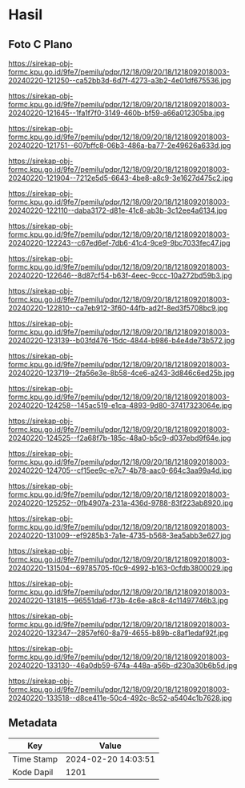 # Hasil

## Foto C Plano

https://sirekap-obj-formc.kpu.go.id/9fe7/pemilu/pdpr/12/18/09/20/18/1218092018003-20240220-121250--ca52bb3d-6d7f-4273-a3b2-4e01df675536.jpg

https://sirekap-obj-formc.kpu.go.id/9fe7/pemilu/pdpr/12/18/09/20/18/1218092018003-20240220-121645--1fa1f7f0-3149-460b-bf59-a66a012305ba.jpg

https://sirekap-obj-formc.kpu.go.id/9fe7/pemilu/pdpr/12/18/09/20/18/1218092018003-20240220-121751--607bffc8-06b3-486a-ba77-2e49626a633d.jpg

https://sirekap-obj-formc.kpu.go.id/9fe7/pemilu/pdpr/12/18/09/20/18/1218092018003-20240220-121904--7212e5d5-6643-4be8-a8c9-3e1627d475c2.jpg

https://sirekap-obj-formc.kpu.go.id/9fe7/pemilu/pdpr/12/18/09/20/18/1218092018003-20240220-122110--daba3172-d81e-41c8-ab3b-3c12ee4a6134.jpg

https://sirekap-obj-formc.kpu.go.id/9fe7/pemilu/pdpr/12/18/09/20/18/1218092018003-20240220-122243--c67ed6ef-7db6-41c4-9ce9-9bc7033fec47.jpg

https://sirekap-obj-formc.kpu.go.id/9fe7/pemilu/pdpr/12/18/09/20/18/1218092018003-20240220-122646--8d87cf54-b63f-4eec-9ccc-10a272bd59b3.jpg

https://sirekap-obj-formc.kpu.go.id/9fe7/pemilu/pdpr/12/18/09/20/18/1218092018003-20240220-122810--ca7eb912-3f60-44fb-ad2f-8ed3f5708bc9.jpg

https://sirekap-obj-formc.kpu.go.id/9fe7/pemilu/pdpr/12/18/09/20/18/1218092018003-20240220-123139--b03fd476-15dc-4844-b986-b4e4de73b572.jpg

https://sirekap-obj-formc.kpu.go.id/9fe7/pemilu/pdpr/12/18/09/20/18/1218092018003-20240220-123719--2fa56e3e-8b58-4ce6-a243-3d846c6ed25b.jpg

https://sirekap-obj-formc.kpu.go.id/9fe7/pemilu/pdpr/12/18/09/20/18/1218092018003-20240220-124258--145ac519-e1ca-4893-9d80-37417323064e.jpg

https://sirekap-obj-formc.kpu.go.id/9fe7/pemilu/pdpr/12/18/09/20/18/1218092018003-20240220-124525--f2a68f7b-185c-48a0-b5c9-d037ebd9f64e.jpg

https://sirekap-obj-formc.kpu.go.id/9fe7/pemilu/pdpr/12/18/09/20/18/1218092018003-20240220-124705--cf15ee9c-e7c7-4b78-aac0-664c3aa99a4d.jpg

https://sirekap-obj-formc.kpu.go.id/9fe7/pemilu/pdpr/12/18/09/20/18/1218092018003-20240220-125252--0fb4907a-231a-436d-9788-83f223ab8920.jpg

https://sirekap-obj-formc.kpu.go.id/9fe7/pemilu/pdpr/12/18/09/20/18/1218092018003-20240220-131009--ef9285b3-7a1e-4735-b568-3ea5abb3e627.jpg

https://sirekap-obj-formc.kpu.go.id/9fe7/pemilu/pdpr/12/18/09/20/18/1218092018003-20240220-131504--69785705-f0c9-4992-b163-0cfdb3800029.jpg

https://sirekap-obj-formc.kpu.go.id/9fe7/pemilu/pdpr/12/18/09/20/18/1218092018003-20240220-131815--96551da6-f73b-4c6e-a8c8-4c11497746b3.jpg

https://sirekap-obj-formc.kpu.go.id/9fe7/pemilu/pdpr/12/18/09/20/18/1218092018003-20240220-132347--2857ef60-8a79-4655-b89b-c8af1edaf92f.jpg

https://sirekap-obj-formc.kpu.go.id/9fe7/pemilu/pdpr/12/18/09/20/18/1218092018003-20240220-133130--46a0db59-674a-448a-a56b-d230a30b6b5d.jpg

https://sirekap-obj-formc.kpu.go.id/9fe7/pemilu/pdpr/12/18/09/20/18/1218092018003-20240220-133518--d8ce411e-50c4-492c-8c52-a5404c1b7628.jpg


## Metadata

| Key        | Value               |
| ---------- | ------------------- |
| Time Stamp | 2024-02-20 14:03:51 |
| Kode Dapil | 1201                |



